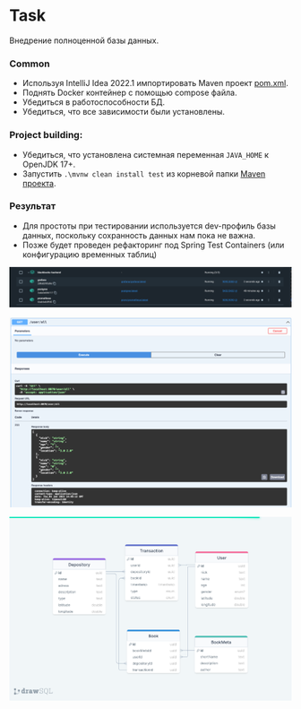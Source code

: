 # Task

Внедрение полноценной базы данных.

### Common

- Используя IntelliJ Idea 2022.1 импортировать Maven проект [pom.xml](pom.xml).
- Поднять Docker контейнер с помощью compose файла.
- Убедиться в работоспособности БД.
- Убедиться, что все зависимости были установлены.

### Project building:

- Убедиться, что установлена системная переменная ```JAVA_HOME``` к OpenJDK 17+.
- Запустить ```.\mvnw clean install test``` из корневой папки [Maven проекта](pom.xml).

### Результат

- Для простоты при тестировании используется dev-профиль базы данных, поскольку сохранность данных нам пока не важна.
- Позже будет проведен рефакторинг под Spring Test Containers (или конфигурацию временных таблиц)

![](src/main/resources/feature9/screen-1.png)

![](src/main/resources/feature9/screen-2.png)

![](src/main/resources/feature9/drawSQL-export-2023-01-02_17_07.png)